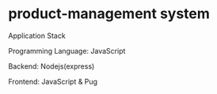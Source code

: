 # product-management system

Application Stack

Programming Language: JavaScript

Backend: Nodejs(express)

Frontend: JavaScript & Pug

